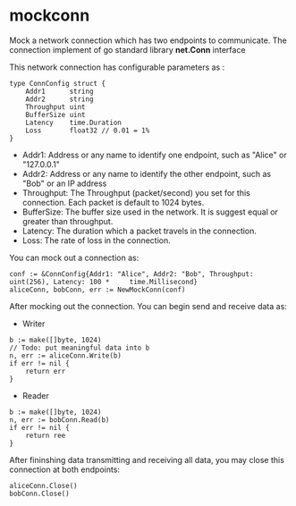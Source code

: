 # mockconn

Mock a network connection which has two endpoints to communicate.
The connection implement of go standard library **net.Conn** interface

This network connection has configurable parameters as :

```
type ConnConfig struct {
    Addr1      string
    Addr2      string
    Throughput uint
    BufferSize uint
    Latency    time.Duration
    Loss       float32 // 0.01 = 1%
}
```

* Addr1: Address or any name to identify one endpoint, such as "Alice" or "127.0.0.1"
* Addr2: Address or any name to identify the other endpoint, such as "Bob" or an IP address
* Throughput: The Throughput (packet/second) you set for this connection. Each packet is default to 1024 bytes.
* BufferSize: The buffer size used in the network. It is suggest equal or greater than throughput.
* Latency: The duration which a packet travels in the connection. 
* Loss: The rate of loss in the connection.

You can mock out a connection as:

```
conf := &ConnConfig{Addr1: "Alice", Addr2: "Bob", Throughput: uint(256), Latency: 100 *     time.Millisecond}
aliceConn, bobConn, err := NewMockConn(conf)
```

After mocking out the connection. You can begin send and receive data as:

* Writer

```
b := make([]byte, 1024)
// Todo: put meaningful data into b
n, err := aliceConn.Write(b)
if err != nil {
    return err
}
```

* Reader

```
b := make([]byte, 1024)
n, err := bobConn.Read(b)
if err != nil {
    return ree
}
```

After fininshing data transmitting and receiving all data, you may close this connection at both endpoints:

```
aliceConn.Close()
bobConn.Close()
```
